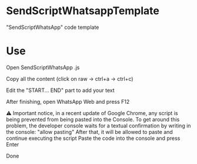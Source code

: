 # SendScriptWhatsappTemplate
"SendScriptWhatsApp" code template
# Use
Open SendScriptWhatsApp
.js

Copy all the content (click on raw -> ctrl+a -> ctrl+c)

Edit the "START... END" part to add your text

After finishing, open WhatsApp Web and press F12

⚠️ Important notice, in a recent update of Google Chrome, any script is being prevented from being pasted into the Console.
To get around this problem, the developer console waits for a textual confirmation by writing in the console: "allow pasting"
After that, it will be allowed to paste and continue executing the script
Paste the code into the console and press Enter

Done
